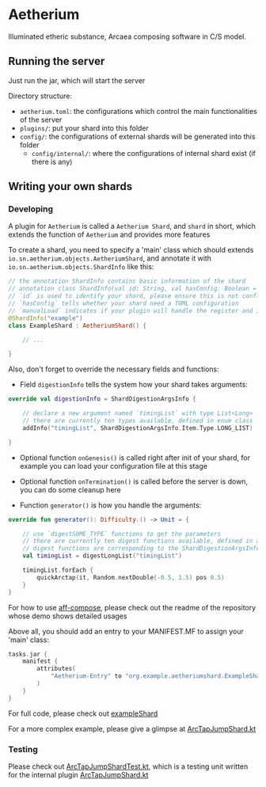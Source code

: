 # Aetherium

Illuminated etheric substance, Arcaea composing software in C/S model.

## Running the server

Just run the jar, which will start the server

Directory structure:

- `aetherium.toml`: the configurations which control the main functionalities of the server
- `plugins/`: put your shard into this folder
- `config/`: the configurations of external shards will be generated into this folder
    - `config/internal/`: where the configurations of internal shard exist (if there is any)

## Writing your own shards

### Developing

A plugin for `Aetherium` is called a `Aetherium Shard`, and `shard` in short, which extends the function of `Aetherium` and provides more
features

To create a shard, you need to specify a 'main' class which should extends `io.sn.aetherium.objects.AetheriumShard`, and annotate it
with `io.sn.aetherium.objects.ShardInfo` like this:

```kotlin
// the annotation ShardInfo contains basic information of the shard
// annotation class ShardInfo(val id: String, val hasConfig: Boolean = false, val manualLoad: Boolean = false)
// `id` is used to identify your shard, please ensure this is not conflicting with any other shard
// `hasConfig` tells whether your shard need a TOML configuration
// `manualLoad` indicates if your plugin will handle the register and init stage itself. `onRegister()` will not be called if this field is set to true
@ShardInfo("example")
class ExampleShard : AetheriumShard() {

    // ...

}
```

Also, don't forget to override the necessary fields and functions:

- Field `digestionInfo` tells the system how your shard takes arguments:

```kotlin
override val digestionInfo = ShardDigestionArgsInfo {

    // declare a new argument named `timingList` with type List<Long>
    // there are currently ten types available, defined in enum class `io.sn.aetherium.objects.ShardDigestionArgsInfo.Item.Type`
    addInfo("timingList", ShardDigestionArgsInfo.Item.Type.LONG_LIST)

}
```

- Optional function `onGenesis()` is called right after init of your shard, for example you can load your configuration file at this stage

- Optional function `onTermination()` is called before the server is down, you can do some cleanup here

- Function `generator()` is how you handle the arguments:

```kotlin
override fun generator(): Difficulty.() -> Unit = {

    // use `digestSOME_TYPE` functions to get the parameters
    // there are currently ten digest functions available, defined in abstract class `io.sn.aetherium.objects.AetheriumShard`
    // digest functions are corresponding to the ShardDigestionArgsInfo you have defined above, please make sure their types are the same
    val timingList = digestLongList("timingList")

    timingList.forEach {
        quickArctap(it, Random.nextDouble(-0.5, 1.5) pos 0.5)
    }
}
```

For how to use [aff-compose](https://github.com/freeze-dolphin/aff-compose), please check out the readme of the repository whose demo shows
detailed usages

Above all, you should add an entry to your MANIFEST.MF to assign your 'main' class:

```kotlin
tasks.jar {
    manifest {
        attributes(
            "Aetherium-Entry" to "org.example.aetheriumshard.ExampleShard",
        )
    }
}
```

For full code, please check out [exampleShard](example/exampleShard)

For a more complex example, please give a glimpse
at [ArcTapJumpShard.kt](src/main/kotlin/io/sn/aetherium/implementations/shards/ArcTapJumpShard.kt)

### Testing

Please check out [ArcTapJumpShardTest.kt](src/test/kotlin/io/sn/aetherium/implementations/shards/ArcTapJumpShardTest.kt), which is a testing
unit written for the internal plugin [ArcTapJumpShard.kt](src/main/kotlin/io/sn/aetherium/implementations/shards/ArcTapJumpShard.kt)